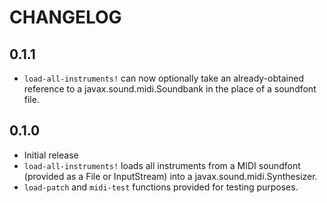 # CHANGELOG

## 0.1.1

* `load-all-instruments!` can now optionally take an already-obtained reference to a javax.sound.midi.Soundbank in the place of a soundfont file.

## 0.1.0

* Initial release
* `load-all-instruments!` loads all instruments from a MIDI soundfont (provided as a File or InputStream) into a javax.sound.midi.Synthesizer.
* `load-patch` and `midi-test` functions provided for testing purposes.
